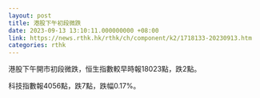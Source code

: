 ```yaml
---
layout: post
title: 港股下午初段微跌
date: 2023-09-13 13:10:11.000000000 +08:00
link: https://news.rthk.hk/rthk/ch/component/k2/1718133-20230913.htm
categories: rthk
---
```


港股下午開市初段微跌，恒生指數較早時報18023點，跌2點。

科技指數報4056點，跌7點，跌幅0.17%。
